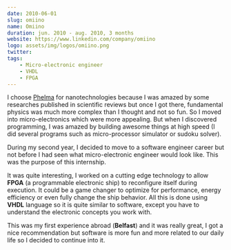 ```yaml
---
date: 2010-06-01
slug: omiino
name: Omiino
duration: jun. 2010 - aug. 2010, 3 months
website: https://www.linkedin.com/company/omiino
logo: assets/img/logos/omiino.png
twitter:
tags:
    - Micro-electronic engineer
    - VHDL
    - FPGA
---
```


I choose [Phelma](#phelma) for nanotechnologies because I was amazed by some researches published in scientific reviews
but once I got there, fundamental physics was much more complex than I thought and not so fun. So I moved into micro-electronics which were more appealing.
But when I discovered programming, I was amazed by building awesome things at high speed (I did several programs such as micro-processor simulator or sudoku solver).

During my second year, I decided to move to a software engineer career but not before I had seen what micro-electronic engineer would look like.
This was the purpose of this internship.

It was quite interesting, I worked on a cutting edge technology to allow **FPGA** (a programmable electronic ship) to reconfigure itself during execution.
It could be a game changer to optimize for performance, energy efficiency or even fully change the ship behavior.
All this is done using **VHDL** language so it is quite similar to software, except you have to understand the electronic concepts you work with.

This was my first experience abroad (**Belfast**) and it was really great, I got a nice recommendation but software is more fun and more related to our daily life so I decided to continue into it.
